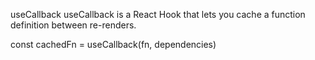 useCallback
useCallback is a React Hook that lets you cache a function definition between re-renders.

const cachedFn = useCallback(fn, dependencies)
